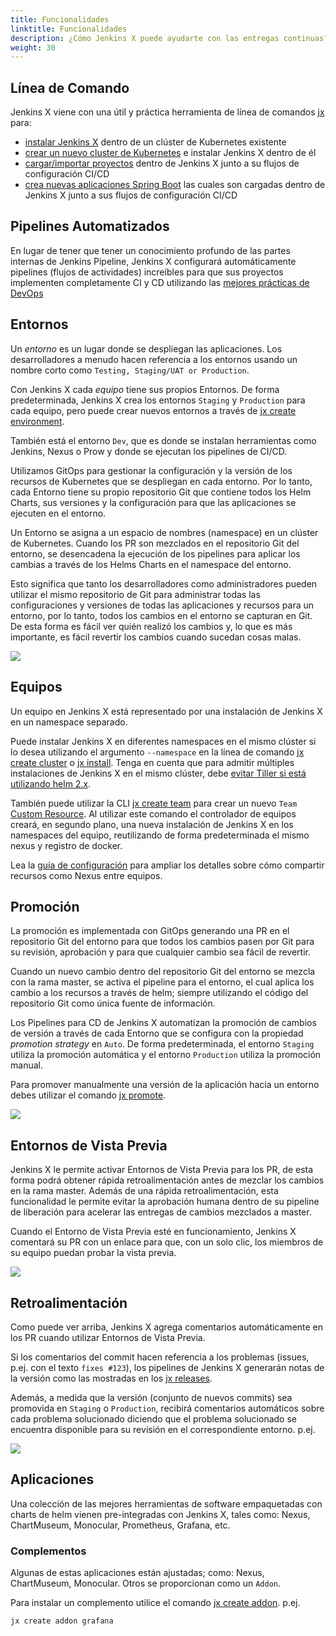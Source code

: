 ```yaml
---
title: Funcionalidades
linktitle: Funcionalidades
description: ¿Cómo Jenkins X puede ayudarte con las entregas continuas?
weight: 30
---
```


## Línea de Comando

Jenkins X viene con una útil y práctica herramienta de línea de comandos [jx](/commands/jx/) para:

* [instalar Jenkins X](/docs/getting-started/setup/install/) dentro de un clúster de Kubernetes existente
* [crear un nuevo cluster de Kubernetes](/docs/getting-started/setup/create-cluster/) e instalar Jenkins X dentro de él
* [cargar/importar proyectos](/developing/import) dentro de Jenkins X junto a su flujos de configuración CI/CD
* [crea nuevas aplicaciones Spring Boot](/developing/create-spring/) las cuales son cargadas dentro de Jenkins X junto a sus flujos de configuración CI/CD

## Pipelines Automatizados

En lugar de tener que tener un conocimiento profundo de las partes internas de Jenkins Pipeline, Jenkins X configurará automáticamente pipelines (flujos de actividades) increíbles para que sus proyectos implementen completamente CI y CD utilizando las [mejores prácticas de DevOps](/about/concepts/)

## Entornos

Un _entorno_ es un lugar donde se despliegan las aplicaciones. Los desarrolladores a menudo hacen referencia a los entornos usando un nombre corto como `Testing, Staging/UAT or Production`.

Con Jenkins X cada _equipo_ tiene sus propios Entornos. De forma predeterminada, Jenkins X crea los entornos `Staging` y `Production` para cada equipo, pero puede crear nuevos entornos a través de [jx create environment](/commands/jx_create_environment/).

También está el entorno `Dev`, que es donde se instalan herramientas como Jenkins, Nexus o Prow y donde se ejecutan los pipelines de CI/CD.

Utilizamos GitOps para gestionar la configuración y la versión de los recursos de Kubernetes que se despliegan en cada entorno. Por lo tanto, cada Entorno tiene su propio repositorio Git que contiene todos los Helm Charts, sus versiones y la configuración para que las aplicaciones se ejecuten en el entorno.

Un Entorno se asigna a un espacio de nombres (namespace) en un clúster de Kubernetes. Cuando los PR son mezclados en el repositorio Git del entorno, se desencadena la ejecución de los pipelines para aplicar los cambias a través de los Helms Charts en el namespace del entorno.

Esto significa que tanto los desarrolladores como administradores pueden utilizar el mismo repositorio de Git para administrar todas las configuraciones y versiones de todas las aplicaciones y recursos para un entorno, por lo tanto, todos los cambios en el entorno se capturan en Git. De esta forma es fácil ver quién realizó los cambios y, lo que es más importante, es fácil revertir los cambios cuando sucedan cosas malas.

<img src="/images/gitops.png" class="img-thumbnail">

## Equipos

Un equipo en Jenkins X está representado por una instalación de Jenkins X en un namespace separado.

Puede instalar Jenkins X en diferentes namespaces en el mismo clúster si lo desea utilizando el argumento `--namespace` en la línea de comando [jx create cluster](/commands/jx_create_cluster/) o [jx install](/commands/jx_install/). Tenga en cuenta que para admitir múltiples instalaciones de Jenkins X en el mismo clúster, debe [evitar Tiller si está utilizando helm 2.x](/news/helm-without-tiller/).

También puede utilizar la CLI [jx create team](/commands/jx_create_team/) para crear un nuevo `Team` [Custom Resource](/docs/reference/components/custom-resources/). Al utilizar este comando el controlador de equipos creará, en segundo plano, una nueva instalación de Jenkins X en los namespaces del equipo, reutilizando de forma predeterminada el mismo nexus y registro de docker.

Lea la [guía de configuración](/docs/managing-jx/common-tasks/config/) para ampliar los detalles sobre cómo compartir recursos como Nexus entre equipos.

## Promoción

La promoción es implementada con GitOps generando una PR en el repositorio Git del entorno para que todos los cambios pasen por Git para su revisión, aprobación y para que cualquier cambio sea fácil de revertir.

Cuando un nuevo cambio dentro del repositorio Git del entorno se mezcla con la rama master, se activa el pipeline para el entorno, el cual aplica los cambio a los recursos a través de helm; siempre utilizando el código del repositorio Git como única fuente de información.

Los Pipelines para CD de Jenkins X automatizan la promoción de cambios de versión a través de cada Entorno que se configura con la propiedad _promotion strategy_ en `Auto`. De forma predeterminada, el entorno `Staging` utiliza la promoción automática y el entorno `Production` utiliza la promoción manual.

Para promover manualmente una versión de la aplicación hacia un entorno debes utilizar el comando [jx promote](/developing/promote/).

<img src="/images/overview.png" class="img-thumbnail">

## Entornos de Vista Previa

Jenkins X le permite activar Entornos de Vista Previa para los PR, de esta forma podrá obtener rápida retroalimentación antes de mezclar los cambios en la rama master. Además de una rápida retroalimentación, esta funcionalidad le permite evitar la aprobación humana dentro de su pipeline de liberación para acelerar las entregas de cambios mezclados a master.

Cuando el Entorno de Vista Previa esté en funcionamiento, Jenkins X comentará su PR con un enlace para que, con un solo clic, los miembros de su equipo puedan probar la vista previa.

<img src="/images/pr-comment.png" class="img-thumbnail">


## Retroalimentación

Como puede ver arriba, Jenkins X agrega comentarios automáticamente en los PR cuando utilizar Entornos de Vista Previa.

Si los comentarios del commit hacen referencia a los problemas (issues, p.ej. con el texto `fixes #123`), los pipelines de Jenkins X generarán notas de la versión como las mostradas en los [jx releases](https://github.com/jenkins-x/jx/releases).

Además, a medida que la versión (conjunto de nuevos commits) sea promovida en `Staging` o `Production`, recibirá comentarios automáticos sobre cada problema solucionado diciendo que el problema solucionado se encuentra disponible para su revisión en el correspondiente entorno. p.ej.

<img src="/images/issue-comment.png" class="img-thumbnail">

## Aplicaciones

Una colección de las mejores herramientas de software empaquetadas con charts de helm vienen pre-integradas con Jenkins X, tales como: Nexus, ChartMuseum, Monocular, Prometheus, Grafana, etc.

### Complementos

Algunas de estas aplicaciones están ajustadas; como: Nexus, ChartMuseum, Monocular. Otros se proporcionan como un `Addon`.

Para instalar un complemento utilice el comando [jx create addon](/commands/jx_create_addon/). p.ej.

```sh
jx create addon grafana
```